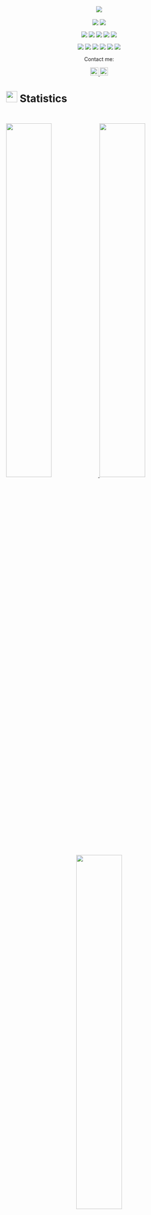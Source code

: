 

<h1 align="center">
  <a href="https://github.com/DenverCoder1/readme-typing-svg"><img src="https://readme-typing-svg.herokuapp.com?lines=Hey,+There;+Welcome+to+my+profile;&center=true&width=500&height=50"></a>
</h1>

<p>
<div align="center" target="_blank">
  <img src="https://img.shields.io/twitter/follow/GreyCyber12?style=social">
  <img src="https://img.shields.io/github/followers/Grey550?style=social">
</div>
</p>

<p>
<div align="center">
  <img src="https://img.shields.io/badge/Bash-Scripting-3670A0?style=for-the-badge&logo=python&logoColor=ffdd54">
  <img src="https://img.shields.io/badge/C-00AED8.svg?style=for-the-badge&logo=go&logoColor=pink">
  <img src="https://img.shields.io/badge/JavaScript-000000.svg?style=for-the-badge&logo=javascript&logoColor=F7E017">
  <img src="https://img.shields.io/badge/HTML5-F26624.svg?style=for-the-badge&logo=html5&logoColor=white">
  <img src="https://img.shields.io/badge/CSS3-2465F1.svg?style=for-the-badge&logo=CSS3&logoColor=white">
</div>
</p>

<p>
<div align="center">
  <img src="https://img.shields.io/badge/VIM-%23F5792A.svg?style=for-the-badge&logo=blender&logoColor=white">
  <img src="https://img.shields.io/badge/Pycharm-5C2D91.svg?style=for-the-badge&logo=pycharm&logoColor=white">
  <img src="https://img.shields.io/badge/Visual%20Studio%20Code-0078d7.svg?style=for-the-badge&logo=visual-studio-code&logoColor=white">
  <img src="https://img.shields.io/badge/-HIPPO-yellowgreen?style=for-the-badge&logo=stack-overflow&logoColor=white">
  <img src="https://img.shields.io/badge/Jira-2684FF.svg?style=for-the-badge&logo=Jira&logoColor=white">
  <img src="https://img.shields.io/badge/CONFLUENCE-black.svg?style=for-the-badge&logo=StackExchange&logoColor=">

</div>
</p>

<p align="center">Contact me:</p>
<p>
<div align="center">
	<a href="https://twitter.com/GreyCyber12" rel="nofollow">
  		<img alt="Grey's Twitter" width="22px" src="https://raw.githubusercontent.com/peterthehan/peterthehan/master/assets/twitter.svg" style="max-width: 100%;">
	</a>
	<a href="https://www.linkedin.com/in/angie-monnye/" rel="nofollow">
  		<img alt="TGrey's LinkedIn" width="22px" src="https://raw.githubusercontent.com/peterthehan/peterthehan/master/assets/linkedin.svg" style="max-width: 100%;">
	</a>
</div>
</p>

# <img src="https://media4.giphy.com/media/MIGbtLZoVjbl0bYbAd/giphy.gif?cid=ecf05e472t2h0i8d7dcjaoau9iqtchhr899hxmpxzzgc7lyw&rid=giphy.gif" width="30"> Statistics

<br/>
<p align="left">
  <a href="http://torrinleonard.com/">
    <img width="49.5%" src="https://github-readme-stats.vercel.app/api?username=grey550&show_icons=true&include_all_commits=false&theme=radical&hide_border=true">
    <img width="49.5%" src="https://github-readme-streak-stats.herokuapp.com/?user=grey550&theme=radical&hide_border=true">		  
  </a>
</p>
<br>

<p align="center">
  <a href="https://www.linkedin.com/in/angie-monnye">
    <img width="49.5%" src="https://github-readme-stats.vercel.app/api/top-langs/?username=grey550&theme=radical&bg_color=282828&hide_border=true&include_all_commits=true&count_private=true&layout=compact">
  </a>
</p>



<!--
**Grey550/Grey550** is a ✨ _special_ ✨ repository because its `README.md` (this file) appears on your GitHub profile.

Here are some ideas to get you started:

- 🔭 I’m currently working on ...
- 🌱 I’m currently learning ...
- 👯 I’m looking to collaborate on ...
- 🤔 I’m looking for help with ...
- 💬 Ask me about ...
- 📫 How to reach me: ...
- 😄 Pronouns: ...
- ⚡ Fun fact: ...
-->
